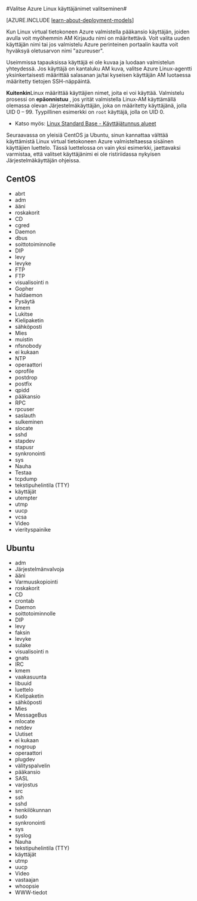 <properties 
    pageTitle="Valitsemalla Linux käyttäjänimet | Microsoft Azure" 
    description="Lue, miten voit valita Linux virtual koneen käyttäjänimet Azure." 
    services="virtual-machines-linux" 
    documentationCenter="" 
    authors="szarkos" 
    manager="timlt" 
    editor=""
    tags="azure-service-management,azure-resource-manager" />

<tags 
    ms.service="virtual-machines-linux" 
    ms.workload="infrastructure-services" 
    ms.tgt_pltfrm="vm-linux" 
    ms.devlang="na" 
    ms.topic="article" 
    ms.date="10/17/2016" 
    ms.author="szark"/>



#<a name="selecting-user-names-for-linux-on-azure"></a>Valitse Azure Linux käyttäjänimet valitseminen#

[AZURE.INCLUDE [learn-about-deployment-models](../../includes/learn-about-deployment-models-both-include.md)]

Kun Linux virtual tietokoneen Azure valmistella pääkansio käyttäjän, joiden avulla voit myöhemmin AM Kirjaudu nimi on määritettävä. Voit valita uuden käyttäjän nimi tai jos valmistelu Azure perinteinen portaalin kautta voit hyväksyä oletusarvon nimi "azureuser".

Useimmissa tapauksissa käyttäjä ei ole kuvaa ja luodaan valmistelun yhteydessä. Jos käyttäjä on kantaluku AM kuva, valitse Azure Linux-agentti yksinkertaisesti määrittää salasanan ja/tai kyseisen käyttäjän AM luotaessa määritetty tietojen SSH-näppäintä.

**Kuitenkin**Linux määrittää käyttäjien nimet, joita ei voi käyttää. Valmistelu prosessi on **epäonnistuu** , jos yrität valmistella Linux-AM käyttämällä olemassa olevan Järjestelmäkäyttäjän, joka on määritetty käyttäjänä, jolla UID 0 – 99. Tyypillinen esimerkki on `root` käyttäjä, jolla on UID 0.

 - Katso myös: [Linux Standard Base - Käyttäjätunnus alueet](http://refspecs.linuxfoundation.org/LSB_4.1.0/LSB-Core-generic/LSB-Core-generic/uidrange.html)

Seuraavassa on yleisiä CentOS ja Ubuntu, sinun kannattaa välttää käyttämistä Linux virtual tietokoneen Azure valmisteltaessa sisäinen käyttäjien luettelo. Tässä luettelossa on vain yksi esimerkki, jaettavaksi varmistaa, että valitset käyttäjänimi ei ole ristiriidassa nykyisen Järjestelmäkäyttäjän ohjeissa.


## <a name="centos"></a>CentOS
- abrt
- adm
- ääni
- roskakorit
- CD
- cgred
- Daemon
- dbus
- soittotoiminnolle
- DIP
- levy
- levyke
- FTP
- FTP
- visualisointi n
- Gopher
- haldaemon
- Pysäytä
- kmem
- Lukitse
- Kielipaketin
- sähköposti
- Mies
- muistin
- nfsnobody
- ei kukaan
- NTP
- operaattori
- oprofile
- postdrop
- postfix
- qpidd
- pääkansio
- RPC
- rpcuser
- saslauth
- sulkeminen
- slocate
- sshd
- stapdev
- stapusr
- synkronointi
- sys
- Nauha
- Testaa
- tcpdump
- tekstipuhelintila (TTY)
- käyttäjät
- utempter
- utmp
- uucp
- vcsa
- Video
- vierityspainike


## <a name="ubuntu"></a>Ubuntu
- adm
- Järjestelmänvalvoja
- ääni
- Varmuuskopiointi
- roskakorit
- CD
- crontab
- Daemon
- soittotoiminnolle
- DIP
- levy
- faksin
- levyke
- sulake
- visualisointi n
- gnats
- IRC
- kmem
- vaakasuunta
- libuuid
- luettelo
- Kielipaketin
- sähköposti
- Mies
- MessageBus
- mlocate
- netdev
- Uutiset
- ei kukaan
- nogroup
- operaattori
- plugdev
- välityspalvelin
- pääkansio
- SASL
- varjostus
- src
- ssh
- sshd
- henkilökunnan
- sudo
- synkronointi
- sys
- syslog
- Nauha
- tekstipuhelintila (TTY)
- käyttäjät
- utmp
- uucp
- Video
- vastaajan
- whoopsie
- WWW-tiedot

 
